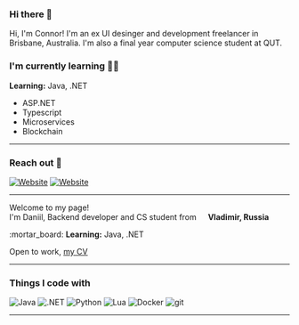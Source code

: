 ### Hi there 👋

Hi, I'm Connor! I'm an ex UI desinger and development freelancer in Brisbane, Australia. I'm also a final year computer science student at QUT.

### I'm currently learning 🧑‍🎓

<b>Learning:</b> Java, .NET

<ul>
  <li>ASP.NET</li>
  <li>Typescript</li>
  <li>Microservices</li>
  <li>Blockchain</li>
</ul>

<hr>
  
### Reach out 📮

<a href="https://www.connorbrodie.dev" title="Website"><img src="https://img.shields.io/badge/Website-blue?style=for-the-badge" alt="Website"></a>
<a href="https://www.linkedin.com/in/connor-brodie-2a9a45231/" title="Linkedin"><img src="https://img.shields.io/badge/Linkedin-blue?style=for-the-badge" alt="Website"></a>

<hr>



<p>Welcome to my page!</br>
I'm Daniil, Backend developer and CS student from <img src="https://image.flaticon.com/icons/png/512/197/197408.png" width="13"> <b>Vladimir, Russia</b></br>
</p>
:mortar_board: <b>Learning:</b> Java, .NET

Open to work, [my CV](https://clck.ru/V8KW2)

<hr>

<h3>Things I code with</h3>

<p>
    <img alt="Java" src="https://img.shields.io/badge/-Java-D0A384?style=for-the-badge&logo=java&logoColor=white" />
    <img alt=".NET" src="https://img.shields.io/badge/-.NET-605ca9?style=for-the-badge&logo=dotnet&logoColor=white" />
    <img alt="Python" src="https://img.shields.io/badge/-Python-3776AB?style=for-the-badge&logo=python&logoColor=white" />
    <img alt="Lua" src="https://img.shields.io/badge/-Lua-2C2D72?style=for-the-badge&logo=lua&logoColor=white" />
    <img alt="Docker" src="https://img.shields.io/badge/-Docker-46a2f1?style=for-the-badge&logo=docker&logoColor=white" />
    <img alt="git" src="https://img.shields.io/badge/-Git-F05032?style=for-the-badge&logo=git&logoColor=white" />
</p>

<hr>
